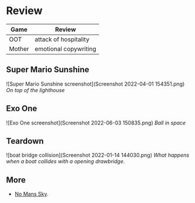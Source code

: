# Review

Game | Review
---  |---
OOT | attack of hospitality
Mother | emotional copywriting

## Super Mario Sunshine
![Super Mario Sunshine screenshot](Screenshot 2022-04-01 154351.png)
*On top of the lighthouse*

## Exo One
![Exo One screenshot](Screenshot 2022-06-03 150835.png)
*Ball in space*

## Teardown
![boat bridge collision](Screenshot 2022-01-14 144030.png)
*What happens when a boat collides with a opening drawbridge.*

## More
- [No Mans Sky](no_mans_sky).
